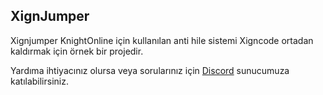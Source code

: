 ## XignJumper

Xignjumper KnightOnline için kullanılan anti hile sistemi Xigncode ortadan kaldırmak için örnek bir projedir.

Yardıma ihtiyacınız olursa veya sorularınız için [Discord](https://discord.gg/GaAYYzKs5k) sunucumuza katılabilirsiniz.

